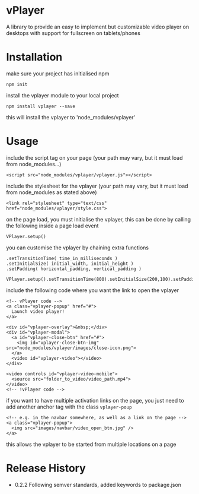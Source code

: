 vPlayer
========

A library to provide an easy to implement but customizable video player on desktops with support for fullscreen on tablets/phones


# Installation
make sure your project has initialised npm
  ```
  npm init
  ```

install the vplayer module to your local project
  ```
  npm install vplayer --save
  ```

this will install the vplayer to 'node_modules/vplayer'


# Usage
  include the script tag on your page (your path may vary, but it must load from node_modules...)
  ```
  <script src="node_modules/vplayer/vplayer.js"></script>
  ```

  include the stylesheet for the vplayer (your path may vary, but it must load from node_modules as stated above)
  ```
  <link rel="stylesheet" type="text/css" href="node_modules/vplayer/style.css">
  ```

  on the page load, you must initialise the vplayer, this can be done by calling the following inside a page load event
  ```
  VPlayer.setup()
  ```

  you can customise the vplayer by chaining extra functions
  ```
  .setTransitionTime( time_in_milliseconds )
  .setInitialSize( initial_width, initial_height )
  .setPadding( horizontal_padding, vertical_padding )

  VPlayer.setup().setTransitionTime(800).setInitialSize(200,100).setPadding(90,110);
  ```

  include the following code where you want the link to open the vplayer
  ```
  <!-- vPlayer code -->
  <a class="vplayer-popup" href="#">
    Launch video player!
  </a>

  <div id="vplayer-overlay">&nbsp;</div>
  <div id="vplayer-modal">
    <a id="vplayer-close-btn" href="#">
      <img id="vplayer-close-btn-img" src="node_modules/vplayer/images/close-icon.png">
    </a>
    <video id="vplayer-video"></video>
  </div>

  <video controls id="vplayer-video-mobile">
    <source src="folder_to_video/video_path.mp4">
  </video>
  <!-- !vPlayer code -->
  ```

  if you want to have multiple activation links on the page, you just need to add another anchor tag with the class `vplayer-poup`
  ```
  <!-- e.g. in the navbar somewhere, as well as a link on the page -->
  <a class="vplayer-popup">
    <img src="images/navbar/video_open_btn.jpg" />
  </a>
  ```

  this allows the vplayer to be started from multiple locations on a page


# Release History

* 0.2.2 Following semver standards, added keywords to package.json
